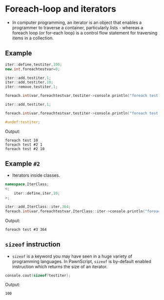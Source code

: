 # Foreach-loop and iterators

- In computer programming, an iterator is an object that enables a programmer to traverse a container, particularly lists - whereas a foreach loop (or for-each loop) is a control flow statement for traversing items in a collection. 

## Example

```cpp
iter::define,testiter,100;
new.int,foreachtestvar=0;

iter::add,testiter,1;
iter::add,testiter,10;
iter::remove,testiter,1;

foreach.int&var,foreachtestvar,testiter->console.println("foreach test {foreachtestvar}");

iter::add,testiter,1;

foreach.int&var,foreachtestvar,testiter->console.println("foreach test #2 {foreachtestvar}");

#undef:testiter;
```

Output:

```
foreach test 10
foreach test #2 1
foreach test #2 10
```

## Example `#2`

- Iterators inside classes.

```cpp
namespace,IterClass;
<;
	iter::define,iter,10;
>;

iter::add,IterClass::iter,364;
foreach.int&var,foreachtestvar,IterClass::iter->console.println("foreach test #3 {foreachtestvar}");
```

Output:

```
foreach test #3 364
```

## `sizeof` instruction

- `sizeof` is a keyword you may have seen in a huge variety of programming languages. In PawnScript, `sizeof` is by-default enabled instruction which returns the size of an iterator.


```cpp
console.cout(sizeof?testiter);
```

Output:

```
100
```